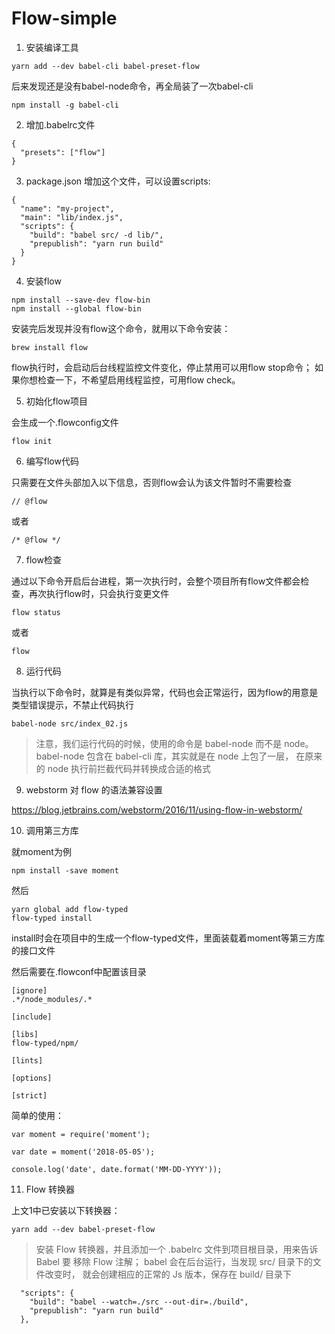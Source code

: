 # Flow-simple

1. 安装编译工具

```
yarn add --dev babel-cli babel-preset-flow
```

后来发现还是没有babel-node命令，再全局装了一次babel-cli

```
npm install -g babel-cli
```

2. 增加.babelrc文件

```
{
  "presets": ["flow"]
}
```

3. package.json
增加这个文件，可以设置scripts:

```
{
  "name": "my-project",
  "main": "lib/index.js",
  "scripts": {
    "build": "babel src/ -d lib/",
    "prepublish": "yarn run build"
  }
}
```


4. 安装flow

```
npm install --save-dev flow-bin
npm install --global flow-bin
```

安装完后发现并没有flow这个命令，就用以下命令安装：

```
brew install flow
```

flow执行时，会启动后台线程监控文件变化，停止禁用可以用flow stop命令；
如果你想检查一下，不希望启用线程监控，可用flow check。


5. 初始化flow项目

会生成一个.flowconfig文件

```
flow init
```


6. 编写flow代码

只需要在文件头部加入以下信息，否则flow会认为该文件暂时不需要检查

```
// @flow
```

或者

```
/* @flow */
```

7. flow检查

通过以下命令开启后台进程，第一次执行时，会整个项目所有flow文件都会检查，再次执行flow时，只会执行变更文件

```
flow status
```

或者

```
flow
```

8. 运行代码

当执行以下命令时，就算是有类似异常，代码也会正常运行，因为flow的用意是类型错误提示，不禁止代码执行

```
babel-node src/index_02.js
```

> 注意，我们运行代码的时候，使用的命令是 babel-node 而不是 node。
> babel-node 包含在 babel-cli 库，其实就是在 node 上包了一层， 在原来的 node 执行前拦截代码并转换成合适的格式


9. webstorm 对 flow 的语法兼容设置

https://blog.jetbrains.com/webstorm/2016/11/using-flow-in-webstorm/

10. 调用第三方库

就moment为例

```
npm install -save moment
```

然后

```
yarn global add flow-typed
flow-typed install
```

install时会在项目中的生成一个flow-typed文件，里面装载着moment等第三方库的接口文件

然后需要在.flowconf中配置该目录

```
[ignore]
.*/node_modules/.*

[include]

[libs]
flow-typed/npm/

[lints]

[options]

[strict]

```

简单的使用：

```
var moment = require('moment');

var date = moment('2018-05-05');

console.log('date', date.format('MM-DD-YYYY'));
```

11. Flow 转换器

上文1中已安装以下转换器：

```
yarn add --dev babel-preset-flow
```

> 安装 Flow 转换器，并且添加一个 .babelrc 文件到项目根目录，用来告诉 Babel 要 移除 Flow 注解；
> babel 会在后台运行，当发现 src/ 目录下的文件改变时， 就会创建相应的正常的 Js 版本，保存在 build/ 目录下


```
  "scripts": {
    "build": "babel --watch=./src --out-dir=./build",
    "prepublish": "yarn run build"
  },
```